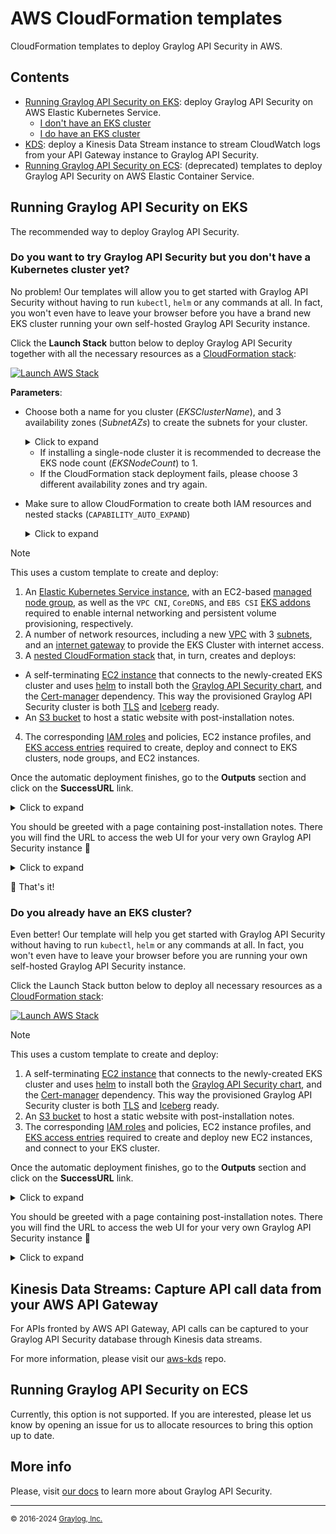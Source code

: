 # AWS CloudFormation templates

CloudFormation templates to deploy Graylog API Security in AWS.

## Contents

- [Running Graylog API Security on EKS](#running-graylog-api-security-on-eks): deploy Graylog API Security on AWS Elastic Kubernetes Service.
  - [I don't have an EKS cluster](#do-you-want-to-try-graylog-api-security-but-you-dont-have-a-kubernetes-cluster-yet)
  - [I do have an EKS cluster](#do-you-already-have-an-eks-cluster)
- [KDS](#kinesis-data-streams-capture-api-call-data-from-your-aws-api-gateway): deploy a Kinesis Data Stream instance to stream CloudWatch logs from your API Gateway instance to Graylog API Security.
- [Running Graylog API Security on ECS](#ecs): (deprecated) templates to deploy Graylog API Security on AWS Elastic Container Service.

## Running Graylog API Security on EKS

The recommended way to deploy Graylog API Security.

### Do you want to try Graylog API Security but you don't have a Kubernetes cluster yet?

No problem! Our templates will allow you to get started with Graylog API Security without having to run `kubectl`, `helm` or any commands at all. In fact, you won't even have to leave your browser before you have a brand new EKS cluster running your own self-hosted Graylog API Security instance.

Click the **Launch Stack** button below to deploy Graylog API Security together with all the necessary resources as a [CloudFormation stack](https://docs.aws.amazon.com/AWSCloudFormation/latest/UserGuide/stacks.html):

[![Launch AWS Stack](https://s3.amazonaws.com/cloudformation-examples/cloudformation-launch-stack.png)](https://console.aws.amazon.com/cloudformation/home#/stacks/create/review?stackName=eks-graylog-api-security&templateURL=https%3A%2F%2Fapisec-cf-templates.s3.us-east-1.amazonaws.com%2Feks%2Feks-all.json)

**Parameters**:

- Choose both a name for you cluster (*EKSClusterName*), and 3 availability zones (*SubnetAZs*) to create the subnets for your cluster.

  <details>
    <summary>Click to expand</summary>
    <img width="600" alt="cd-parameters" src="https://github.com/resurfaceio/templates/assets/7117255/e16fb3b9-e177-4802-8c13-d7d0c6d0a3b5">
  </details>

    - If installing a single-node cluster it is recommended to decrease the EKS node count (*EKSNodeCount*) to 1.
    - If the CloudFormation stack deployment fails, please choose 3 different availability zones and try again.
  

- Make sure to allow CloudFormation to create both IAM resources and nested stacks (`CAPABILITY_AUTO_EXPAND`)

  <details>
    <summary>Click to expand</summary>
    <img width="1379" alt="image" src="https://github.com/resurfaceio/templates/assets/7117255/46ea7bcb-76b4-40db-a21c-01098ec2c666">
  </details>



> [!NOTE]
> This uses a custom template to create and deploy:
> 1. An [Elastic Kubernetes Service instance](https://docs.aws.amazon.com/eks/latest/userguide/what-is-eks.html), with an EC2-based [managed node group](https://docs.aws.amazon.com/eks/latest/userguide/managed-node-groups.html), as well as the `VPC CNI`, `CoreDNS`, and `EBS CSI` [EKS addons](https://docs.aws.amazon.com/eks/latest/userguide/eks-add-ons.html#workloads-add-ons-available-eks) required to enable internal networking and persistent volume provisioning, respectively.
> 2. A number of network resources, including a new [VPC](https://docs.aws.amazon.com/vpc/latest/userguide/what-is-amazon-vpc.html) with 3 [subnets](https://docs.aws.amazon.com/vpc/latest/userguide/configure-subnets.html), and an [internet gateway](https://docs.aws.amazon.com/vpc/latest/userguide/VPC_Internet_Gateway.html) to provide the EKS Cluster with internet access.
> 3. A [nested CloudFormation stack](https://docs.aws.amazon.com/AWSCloudFormation/latest/UserGuide/using-cfn-nested-stacks.html) that, in turn, creates and deploys:
>   - A self-terminating [EC2 instance](https://docs.aws.amazon.com/AWSEC2/latest/UserGuide/concepts.html) that connects to the newly-created EKS cluster and uses [helm](https://resurface.io/docs#using-helm) to install both the [Graylog API Security chart](https://artifacthub.io/packages/helm/resurfaceio/resurface), and the [Cert-manager](https://artifacthub.io/packages/helm/cert-manager/cert-manager/) dependency. This way the provisioned Graylog API Security cluster is both [TLS](https://resurface.io/docs#enabling-tls) and [Iceberg](https://resurface.io/docs#enabling-iceberg-storage) ready.
>   - An [S3 bucket](https://docs.aws.amazon.com/AmazonS3/latest/userguide/Welcome.html#CoreConcepts) to host a static website with post-installation notes.
>4. The corresponding [IAM roles](https://docs.aws.amazon.com/IAM/latest/UserGuide/id_roles.html) and policies, EC2 instance profiles, and [EKS access entries](https://docs.aws.amazon.com/eks/latest/userguide/access-entries.html) required to create, deploy and connect to EKS clusters, node groups, and EC2 instances.

Once the automatic deployment finishes, go to the **Outputs** section and click on the **SuccessURL** link.

<details>
  <summary>Click to expand</summary>
  <img width="1482" alt="outputs" src="https://github.com/resurfaceio/templates/assets/7117255/30890bf9-c09c-4924-a10a-6d87bc1cf02c">
</details>

You should be greeted with a page containing post-installation notes. There you will find the URL to access the web UI for your very own Graylog API Security instance 🚀

<details>
  <summary>Click to expand</summary>
  <img width="1482" alt="outputs" src="https://github.com/resurfaceio/templates/assets/7117255/85aa99d1-2e3a-4858-8a3a-a743364a4e3c">
</details>


🏁 That's it!

### Do you already have an EKS cluster?

Even better! Our template will help you get started with Graylog API Security without having to run `kubectl`, `helm` or any commands at all. In fact, you won't even have to leave your browser before you are running your own self-hosted Graylog API Security instance.

Click the Launch Stack button below to deploy all necessary resources as a [CloudFormation stack](https://docs.aws.amazon.com/AWSCloudFormation/latest/UserGuide/stacks.html):

[![Launch AWS Stack](https://s3.amazonaws.com/cloudformation-examples/cloudformation-launch-stack.png)](https://console.aws.amazon.com/cloudformation/home#/stacks/create/review?stackName=eks-graylog-api-security&templateURL=https%3A%2F%2Fapisec-cf-templates.s3.us-east-1.amazonaws.com%2Feks%2Fnested%2Fec2-chart-installer.json)

> [!NOTE]
> This uses a custom template to create and deploy:
> 1. A self-terminating [EC2 instance](https://docs.aws.amazon.com/AWSEC2/latest/UserGuide/concepts.html) that connects to the newly-created EKS cluster and uses [helm](https://resurface.io/docs#using-helm) to install both the [Graylog API Security chart](https://artifacthub.io/packages/helm/resurfaceio/resurface), and the [Cert-manager](https://artifacthub.io/packages/helm/cert-manager/cert-manager/) dependency. This way the provisioned Graylog API Security cluster is both [TLS](https://resurface.io/docs#enabling-tls) and [Iceberg](https://resurface.io/docs#enabling-iceberg-storage) ready.
> 2. An [S3 bucket](https://docs.aws.amazon.com/AmazonS3/latest/userguide/Welcome.html#CoreConcepts) to host a static website with post-installation notes.
> 3. The corresponding [IAM roles](https://docs.aws.amazon.com/IAM/latest/UserGuide/id_roles.html) and policies, EC2 instance profiles, and [EKS access entries](https://docs.aws.amazon.com/eks/latest/userguide/access-entries.html) required to create and deploy new EC2 instances, and connect to your EKS cluster.

Once the automatic deployment finishes, go to the **Outputs** section and click on the **SuccessURL** link.

<details>
  <summary>Click to expand</summary>
  <img width="1482" alt="outputs" src="">
</details>

You should be greeted with a page containing post-installation notes. There you will find the URL to access the web UI for your very own Graylog API Security instance 🚀

<details>
  <summary>Click to expand</summary>
    <img width="1482" alt="outputs" src="https://github.com/resurfaceio/templates/assets/7117255/85aa99d1-2e3a-4858-8a3a-a743364a4e3c">
</details>

## Kinesis Data Streams: Capture API call data from your AWS API Gateway

For APIs fronted by AWS API Gateway, API calls can be captured to your Graylog API Security database through Kinesis data streams.

For more information, please visit our [aws-kds](https://github.com/resurfaceio/aws-kds) repo.

  
## Running Graylog API Security on ECS

Currently, this option is not supported. If you are interested, please let us know by opening an issue for us to allocate resources to bring this option up to date.

## More info
Please, visit [our docs](https://resurface.io/docs) to learn more about Graylog API Security.


---
<small>&copy; 2016-2024 <a href="https://resurface.io">Graylog, Inc.</a></small>
